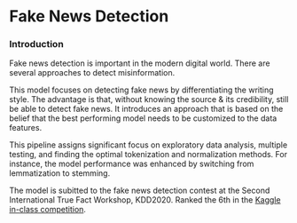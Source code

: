 # Fake News Detection

### Introduction

Fake news detection is important in the modern digital world. There are several approaches to detect misinformation. 

This model focuses on detecting fake news by differentiating the writing style. The advantage is that, without knowing the source & its credibility, still be able to detect fake news. It introduces an approach that is based on the belief that the best performing model needs to be customized to the data features. 

This pipeline assigns significant focus on exploratory data analysis, multiple testing, and finding the optimal tokenization and normalization methods. For instance, the model performance was enhanced by switching from lemmatization to stemming. 

The model is subitted to the fake news detection contest at the Second International True Fact Workshop, KDD2020. Ranked the 6th in the [Kaggle in-class competition](https://www.kaggle.com/c/fakenewskdd2020/leaderboard).
